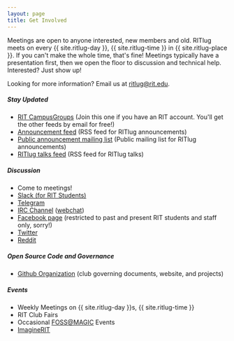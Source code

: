 ```yaml
---
layout: page
title: Get Involved
---
```


Meetings are open to anyone interested, new members and old. RITlug meets on every {{ site.ritlug-day }}, {{ site.ritlug-time }} in {{ site.ritlug-place }}. If you can't make the whole time, that's fine! Meetings typically have a presentation first, then we open the floor to discussion and technical help. Interested? Just show up!

Looking for more information? Email us at ritlug@rit.edu.

##### Stay Updated
* [RIT CampusGroups](https://campusgroups.rit.edu/student_community?club_id=16071) (Join this one if you have an RIT account. You'll get the other feeds by email for free!)
* [Announcement feed](/feeds/latest.xml) (RSS feed for RITlug announcements)
* [Public announcement mailing list](https://groups.google.com/d/forum/ritlug-announce) (Public mailing list for RITlug announcements)
* [RITlug talks feed](/feeds/talks.xml) (RSS feed for RITlug talks)

##### Discussion
* Come to meetings!
* [Slack (for RIT Students)](https://rit-lug.slack.com/)
* [Telegram](https://telegram.me/ritlugclub)
* [IRC Channel](ircs://irc.freenode.net/ritlug) ([webchat](https://webchat.freenode.net/?channels=ritlug))
* [Facebook page](https://facebook.com/groups/RITlug) (restricted to past and present RIT students and staff only, sorry!)
* [Twitter](https://twitter.com/RITlug)
* [Reddit](https://www.reddit.com/r/RITlug)

##### Open Source Code and Governance
* [Github Organization](https://github.com/RITlug) (club governing documents, website, and projects)

##### Events
* Weekly Meetings on {{ site.ritlug-day }}s, {{ site.ritlug-time }}
* RIT Club Fairs
* Occasional [FOSS@MAGIC](http://foss.rit.edu) Events
* [ImagineRIT](https://rit.edu/imagine)
